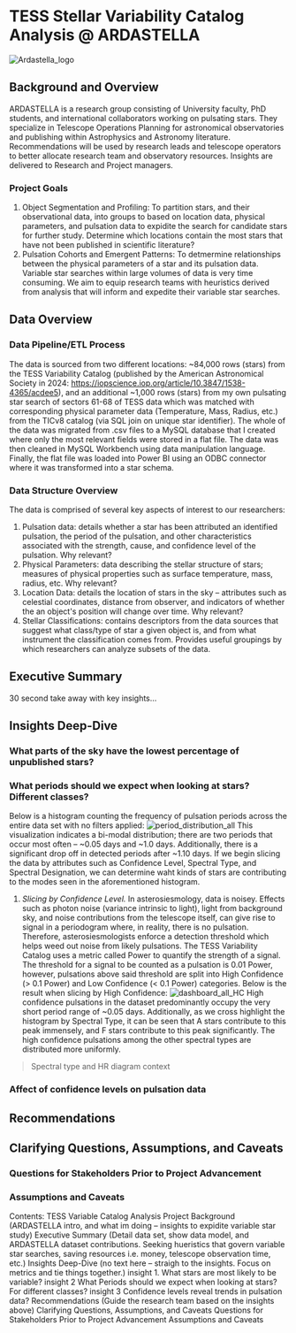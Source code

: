 # TESS Stellar Variability Catalog Analysis @ ARDASTELLA
![Ardastella_logo](https://github.com/user-attachments/assets/9b2b480b-0743-43da-a0c6-7212f9db9e1a)
## Background and Overview
ARDASTELLA is a research group consisting of University faculty, PhD students, and international collaborators working on pulsating stars. They specialize in Telescope Operations Planning for astronomical observatories and publishing within Astrophysics and Astronomy literature. Recommendations will be used by research leads and telescope operators to better allocate research team and observatory resources. Insights are delivered to Research and Project managers. 

### Project Goals
  1. Object Segmentation and Profiling: To partition stars, and their observational data, into groups to based on location data, physical parameters, and pulsation data to expidite the search for candidate stars for further study. Determine which locations contain the most stars that have not been published in scientific literature?
  2. Pulsation Cohorts and Emergent Patterns: To detmermine relationships between the physical parameters of a star and its pulsation data. Variable star searches within large volumes of data is very time consuming. We aim to equip research teams with heuristics derived from analysis that will inform and expedite their variable star searches. 

## Data Overview
### Data Pipeline/ETL Process
The data is sourced from two different locations: ~84,000 rows (stars) from the TESS Variability Catalog (published by the American Astronomical Society in 2024: https://iopscience.iop.org/article/10.3847/1538-4365/acdee5), and an additional ~1,000 rows (stars) from my own pulsating star search of sectors 61-68 of TESS data which was matched with corresponding physical parameter data (Temperature, Mass, Radius, etc.) from the TICv8 catalog (via SQL join on unique star identifier). The whole of the data was migrated from .csv files to a MySQL database that I created where only the most relevant fields were stored in a flat file. The data was then cleaned in MySQL Workbench using data manipulation language. Finally, the flat file was loaded into Power BI using an ODBC connector where it was transformed into a star schema.
### Data Structure Overview
The data is comprised of several key aspects of interest to our researchers:
  1. Pulsation data: details whether a star has been attributed an identified pulsation, the period of the pulsation, and other characteristics associated with the strength, cause, and confidence level of the pulsation. Why relevant?
  2. Physical Parameters: data describing the stellar structure of stars; measures of physical properties such as surface temperature, mass, radius, etc. Why relevant?
  3. Location Data: details the location of stars in the sky – attributes such as celestial coordinates, distance from observer, and indicators of whether the an object's position will change over time. Why relevant?
  4. Stellar Classifications: contains descriptors from the data sources that suggest what class/type of star a given object is, and from what instrument the classification comes from. Provides useful groupings by which researchers can analyze subsets of the data. 

## Executive Summary
30 second take away with key insights...

## Insights Deep-Dive
### What parts of the sky have the lowest percentage of unpublished stars?

### What periods should we expect when looking at stars? Different classes?
Below is a histogram counting the frequency of pulsation periods across the entire data set with no filters applied:
![period_distribution_all](https://github.com/user-attachments/assets/15097f5a-18ed-4032-8a69-d5f978cd4bdc)
This visualization indicates a bi-modal distribution; there are two periods that occur most often – ~0.05 days and ~1.0 days. Additionally, there is a significant drop off in detected periods after ~1.10 days. If we begin slicing the data by attributes such as Confidence Level, Spectral Type, and Spectral Designation, we can determine waht kinds of stars are contributing to the modes seen in the aforementioned histogram. 
  1. _Slicing by Confidence Level._ In asterosiesmology, data is noisey. Effects such as photon noise (variance intrinsic to light), light from background sky, and noise contributions from the telescope itself, can give rise to signal in a periodogram where, in reality, there is no pulsation. Therefore, asterosiesmologists enforce a detection threshold which helps weed out noise from likely pulsations. The TESS Variability Catalog uses a metric called Power to quantify the strength of a signal. The threshold for a signal to be counted as a pulsation is 0.01 Power, however, pulsations above said threshold are split into High Confidence (> 0.1 Power) and Low Confidence (< 0.1 Power) categories. Below is the result when slicing by High Confidence:
![dashboard_all_HC](https://github.com/user-attachments/assets/8a22b510-81e6-4e61-a082-2c427893b533)
High confidence pulsations in the dataset predominantly occupy the very short period range of ~0.05 days. Additionally, as we cross highlight the histogram by Spectral Type, it can be seen that A stars contribute to this peak immensely, and F stars contribute to this peak significantly. The high confidence pulsations among the other spectral types are distributed more uniformly.

> Spectral type and HR diagram context
### Affect of confidence levels on pulsation data

## Recommendations

## Clarifying Questions, Assumptions, and Caveats
### Questions for Stakeholders Prior to Project Advancement
### Assumptions and Caveats

Contents:
TESS Variable Catalog Analysis
  Project Background (ARDASTELLA intro, and what im doing – insights to expidite variable star study)
  Executive Summary (Detail data set, show data model, and ARDASTELLA dataset contributions. Seeking hueristics that govern variable star searches, saving resources i.e. money, telescope observation time, etc.)
  Insights Deep-Dive (no text here – straigh to the insights. Focus on metrics and tie things together.)
    insight 1. What stars are most likely to be variable?
    insight 2  What Periods should we expect when looking at stars? For different classes?
    insight 3  Confidence levels reveal trends in pulsation data?
  Recommendations (Guide the research team based on the insights above)
  Clarifying Questions, Assumptions, and Caveats
    Questions for Stakeholders Prior to Project Advancement
    Assumptions and Caveats
